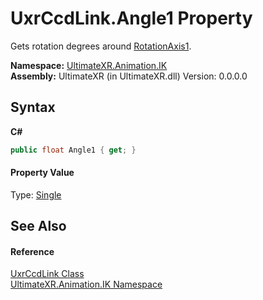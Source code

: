 # UxrCcdLink.Angle1 Property 
 

Gets rotation degrees around <a href="P_UltimateXR_Animation_IK_UxrCcdLink_RotationAxis1">RotationAxis1</a>.

**Namespace:**&nbsp;<a href="N_UltimateXR_Animation_IK">UltimateXR.Animation.IK</a><br />**Assembly:**&nbsp;UltimateXR (in UltimateXR.dll) Version: 0.0.0.0

## Syntax

**C#**<br />
``` C#
public float Angle1 { get; }
```


#### Property Value
Type: <a href="https://docs.microsoft.com/dotnet/api/system.single" target="_blank" rel="noopener noreferrer">Single</a>

## See Also


#### Reference
<a href="T_UltimateXR_Animation_IK_UxrCcdLink">UxrCcdLink Class</a><br /><a href="N_UltimateXR_Animation_IK">UltimateXR.Animation.IK Namespace</a><br />